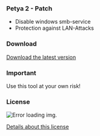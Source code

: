 ### Petya 2 - Patch

* Disable windows smb-service
* Protection against LAN-Attacks

### Download
[Download the latest version](https://git.m4taiori.de/Th3Shadowbroker/Petya2-Patch/raw/master/Releases/Petya%202%20Patcher.exe)


### Important

Use this tool at your own risk!


### License

![Error loading img.](https://i.creativecommons.org/l/by-nc-sa/4.0/88x31.png)

[Details about this license](https://creativecommons.org/licenses/by-nc-sa/4.0/)